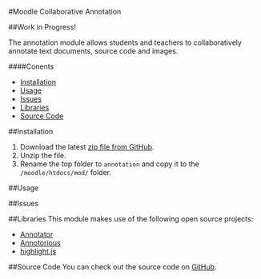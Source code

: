 #Moodle Collaborative Annotation

##Work in Progress!

The annotation module allows students and teachers to collaboratively annotate text documents, source code and images.

####Conents
 - [Installation](#installation)
 - [Usage](#usage)
 - [Issues](#issues)
 - [Libraries](#libraries)
 - [Source Code](#source-code)

##Installation
1. Download the latest [zip file from GitHub](https://github.com/jamiemcg/moodle-collaborative-annotation/archive/master.zip).
2. Unzip the file.
3. Rename the top folder to ```annotation``` and copy it to the ```/moodle/htdocs/mod/``` folder.

##Usage

##Issues

##Libraries
This module makes use of the following open source projects:
- [Annotator](http://annotatorjs.org/)
- [Annotorious](http://annotorious.github.io/)
- [highlight.js](https://highlightjs.org/)

##Source Code
You can check out the source code on [GitHub](https://github.com/jamiemcg/moodle-collaborative-annotation).
